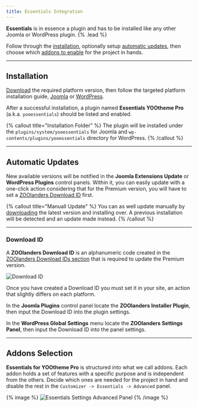 ```yaml
---
title: Essentials Integration
---
```


**Essentials** is in essence a plugin and has to be installed like any other Joomla or WordPress plugin. {% .lead %}

Follow through the [installation](#installation), optionally setup [automatic updates](#automatic-updates), then choose which [addons to enable](#addons-selection) for the project in hands.

---

## Installation

[Download](https://www.zoolanders.com/downloads) the required platform version, then follow the targeted platform installation guide, [Joomla](https://docs.joomla.org/Installing_an_extension) or [WordPress](https://wordpress.org/support/article/managing-plugins/#installing-plugins-1).

After a successful installation, a plugin named **Essentials YOOtheme Pro** (a.k.a. `yooessentials`) should be listed and enabled.

{% callout title="Installation Folder" %}
The plugin will be installed under the `plugins/system/yooessentials` for Joomla and `wp-contents/plugins/yooessentials` directory for WordPress.
{% /callout %}

---

## Automatic Updates

New available versions will be notified in the **Joomla Extensions Update** or **WordPress Plugins** control panels. Within it, you can easily update with a one-click action considering that for the Premium version, you will have to set a [ZOOlanders Download ID](#download-id) first.

{% callout title="Manuall Update" %}
You can as well update manually by [downloading](https://www.zoolanders.com/downloads) the latest version and installing over. A previous installation will be detected and an update made instead.
{% /callout %}

---

### Download ID

A **ZOOlanders Download ID** is an alphanumeric code created in the [ZOOlanders Download IDs section](https://zoolanders.com/account/download-ids) that is required to update the Premium version.

![Download ID](/download-id.png)

Once you have created a Download ID you must set it in your site, an action that slightly differs on each platform.

In the **Joomla Plugins** control panel locate the **ZOOlanders Installer Plugin**, then input the Download ID into the plugin settings.

In the **WordPress Global Settings** menu locate the **ZOOlanders Settings Panel**, then input the Download ID into the panel settings.

---

## Addons Selection

**Essentials for YOOtheme Pro** is structured into what we call addons. Each addon holds a set of features with a specific purpose and is independent from the others. Decide which ones are needed for the project in hand and disable the rest in the `Customizer -> Essentials -> Advanced` panel.

{% image %}
![Essentials Settings Advanced Panel](/assets/ytp/settings-advanced.webp)
{% /image %}
